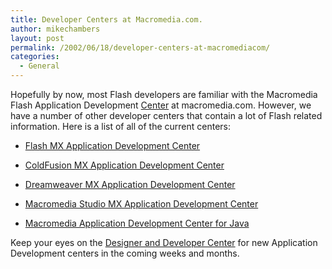```yaml
---
title: Developer Centers at Macromedia.com.
author: mikechambers
layout: post
permalink: /2002/06/18/developer-centers-at-macromediacom/
categories:
  - General
---
```



Hopefully by now, most Flash developers are familiar with the Macromedia Flash Application Development [Center][1] at macromedia.com. However, we have a number of other developer centers that contain a lot of Flash related information. Here is a list of all of the current centers:  
  
*   [Flash MX Application Development Center][1]
  
*   [ColdFusion MX Application Development Center][2]
  
*   [Dreamweaver MX Application Development Center][3]
  
*   [Macromedia Studio MX Application Development Center][4]
  
*   [Macromedia Application Development Center for Java][5]

  
Keep your eyes on the [Designer and Developer Center][6] for new Application Development centers in the coming weeks and months.

 [1]: http://www.macromedia.com/desdev/mx/flash/
 [2]: http://www.macromedia.com/desdev/mx/coldfusion/
 [3]: http://www.macromedia.com/desdev/mx/dreamweaver/
 [4]: http://www.macromedia.com/desdev/mx/studio/
 [5]: http://www.macromedia.com/desdev/java/
 [6]: http://www.macromedia.com/desdev/